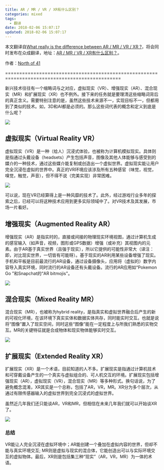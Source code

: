 ```yaml
---
title: AR / MR / VR / XR有什么区别？
categories: mixed
tags:
  - 翻译
date: 2018-02-06 15:07:17
updated: 2018-02-06 15:07:17
---
```



本文翻译自[What really is the difference between AR / MR / VR / XR ?](https://medium.com/@northof41/what-really-is-the-difference-between-ar-mr-vr-xr-f697be78baa0)，将会同时发布在众成翻译，地址：[AR / MR / VR / XR有什么区别？](http://zcfy.cc/article/what-really-is-the-difference-between-ar-mr-vr-xr)。

作者：[North of 41](https://medium.com/@northof41?source=post_header_lockup)

===============================================================================================

新兴技术往往有一个缩略词与之对应，虚拟现实（VR）、增强现实（AR）、混合现实（MR）和扩展现实（XR）也不例外。接下来的任务就是要理清这些缩略词背后的真正含义。需要特别注意的是，虽然这些技术来源不一，实现目标不一，但都用到了类似的技术。如，3D和AI都是必须的。那么这些词代表的概念和定义到底是什么呢？

![](https://cdn-images-1.medium.com/max/1600/1*SQYAeKr0JOaRZmdr72pRtA.png)

## 虚拟现实（Virtual Reality VR）

虚拟现实（VR）是一种（给人）沉浸式体验，也被称为计算机模拟现实。具体则是指通过头戴设备（headsets）产生包括声音，图像及其他人体能够与感受到的媒介的一种技术，通过这些媒介能复制或创造出一个虚拟世界。虚拟现实能让用户完全沉浸在虚拟的世界中。真正的VR环境应该涉及所有五种感官（味觉，视觉，嗅觉，触觉，声音），但不得不说（完美实现）非常困难。

![](https://cdn-images-1.medium.com/max/800/1*Unj8VCooH4tmJDapnz3vnA.png)

可以说，现在VR已经算得上是一种风靡的技术了。此外，经过游戏行业多年的探索之后，已经可以将这种技术应用到更多实际领域中了。对VR技术及其发展，市场一片看好。

## 增强现实（Augmented Reality AR）
增强现实（AR）是指实时的，直接或间接的物理现实环境视图，通过计算机生成的感官输入（如声音，视频，图形或GPS数据）增强（或补充）其视图内的元素。由于AR基于真实世界（且强于现实），所以它提供的可能性非常大（译注：即，对比现实世界，一切皆有可能呀）。基于现实的AR利用某些设备增强了现实。手机和平板是目前最流行的AR设备，通过设备摄像头，应用将（虚拟的）数字内容导入真实环境，同时流行的AR设备还有头戴设备。流行的AR应用如“Pokemon Go ”和Snapchat的“AR bitmojis"。

![](https://cdn-images-1.medium.com/max/1600/1*QwfNIPWu0j0rXsWnaHfZVw.png)

## 混合现实（Mixed Reality MR）
混合现实（MR），也被称为hybrid reality，是指真实和虚拟世界融合后产生的新的可视化环境，在该环境下真实实体和数据实体共存，同时能实时交互。也就是说将“图像”置入了现实空间，同时这些“图像”能在一定程度上与所我们熟悉的实物交互。MR的关键特征就是合成物体和现实物体能够实时交互。

![](https://cdn-images-1.medium.com/max/1600/1*aYUMgcVaCWPXBtlOOo9oEQ.png)

## 扩展现实（Extended Reality XR）
扩展现实（XR）是一个术语，目前知道的人不多。扩展现实是指通过计算机技术和可穿戴设备产生的一个真实与虚拟组合的、可人机交互的环境。扩展现实包括增强现实（AR），虚拟现实（VR），混合现实（MR）等多种形式。换句话说，为了避免概念混淆，XR其实是一个总称，包括了AR，VR，MR。XR分为多个层次，从通过有限传感器输入的虚拟世界到完全沉浸式的虚拟世界。

虽然近几年我们还只能谈AR，VR和MR，但相信在未来几年我们就可以开始谈XR了。

![](https://cdn-images-1.medium.com/max/1600/1*2WNI_TZlSezn9v6uWu-Zuw.png)

### 总结
VR能让人完全沉浸在虚拟环境中；AR能创建一个叠加在虚拟内容的世界，但却不能与真实环境交互; MR则是虚拟与现实的混合体，它能创造出可以与实际环境交互的虚拟物体。最后，XR则是包括集三种“现实”（AR，VR，MR）为一体的术语。